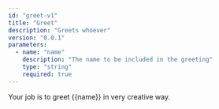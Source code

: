 ```yaml
---
id: "greet-v1"
title: "Greet"
description: "Greets whoever"
version: "0.0.1"
parameters:
  - name: "name"
    description: "The name to be included in the greeting"
    type: "string"
    required: true
---
```

Your job is to greet {{name}} in very creative way.
